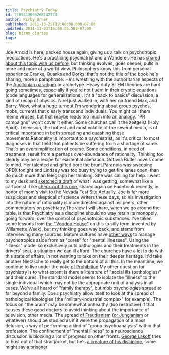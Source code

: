 ```yaml
---
title: Psychiatry Today
id: 7189413098268142774
author: Kirby Urner
published: 2011-10-25T19:08:00.000-07:00
updated: 2011-11-03T10:08:56.580-07:00
blog: bizmo_diaries
tags: 
---
```


Joe Arnold is here, packed house again, giving us a talk on psychotropic medications.  He's a practicing psychiatrist and a Wanderer.  He has [shared about this topic with us before](http://worldgame.blogspot.com/2009/06/wanderers-2009623.html), but thinking evolves, goes deeper, pulls in more and more of a world view.  Philosophers know this from personal experience.Cranks, Quarks and Dorks:  that's not the title of the book he's sharing, more a paraphrase.  He's wrestling with the authoritarian aspects of the [Apollonian paradigm](http://controlroom.blogspot.com/2009/03/airplane-reading.html) or archetype.  Heavy duty STEM theories are hard going sometimes, especially if you're not fluent in their cryptic equations (code languages for generalizations).  It's a "back to basics" discussion, a kind of recap of physics. Nirel just walked in, with her girlfriend Max, and Barry.  Wow, what a huge turnout.I'm wondering about group psyches, mobs, currents that clearly transcend individuals.  You might call them meme viruses, but that maybe reads too much into an analogy.  "PR campaigns" won't cover it either.  Some churches call it the zeitgeist (Holy Spirit).  Television, the hottest and most volatile of the several media, is of critical importance in both spreading and quashing these movements.Rationality is important to a psychiatrist, as it's critical to most diagnoses in that field that patients be suffering from a shortage of same.  That's an oversimplification of course.  Some conditions, in need of treatment, result from a perhaps over-abundance of rationality.  Thinking too clearly may be a recipe for existential alienation. Octavia Butler novels come to mind.  Her talented and gifted bore the brunt.Paranoia was sweeping OPDX tonight and Lindsey was too busy trying to get fire lanes open, than do much more than telegraph her thinking.  She was calling for help.  I went to my desk and [sketched a draft](http://groups.yahoo.com/group/synergeo/message/66811) of what I was getting, somewhat like a cartoonist.  Like [check out this one](http://4dsolutions.net/mycartoons/cartoon2.html), shared again on Facebook recently, in honor of mom's visit to the Nevada Test Site.Actually, Joe is far more suspicious and skeptical of science writers these days, so his investigation into the nature of rationality is more directed against his peers, other commentators on psychiatry.The view I will share, when we go around the table, is that Psychiatry as a discipline should no way retain its monopoly, going forward, over the control of psychotropic substances.  I've taken some lessons from [the "Voodoo House"](http://mybizmo.blogspot.com/2011/04/ecumenical-ministries.html) on this (a silly term, invented by Willamette Week), but my thinking goes way back, and stems from interviewing many sources.  Mature cultures have [other ways](http://groups.yahoo.com/group/synergeo/message/67425) to manage psychotropics aside from as "cures" for "mental illnesses".  Using the "illness" model so exclusively puts pathologies and their treatments in the drivers' seat, a situation we can ill afford.  The churches have a lot to do with this state of affairs, in not wanting to take on their deeper heritage.  It'd take another Nietzsche to really get to the bottom of all this.  In the meantime, we continue to live under the yoke [of Prohibition](http://mybizmo.blogspot.com/2009/08/before-prohibition.html).My other question for psychiatry is to what extent is there a literature of "social ills (pathologies)" and their cures.  The standard model seems to isolate the "illness" to the single individual which may not be the appropriate unit of analysis in all cases.  We've all heard of "family therapy", but mob psychologies spread to far beyond a family.  Does psychiatry allow itself to look at the spread of pathological ideologies (the "military-industrial complex" for example).  The focus on "the brain" may be somewhat unhealthy (too restrictive) if that causes these good doctors to avoid thinking about the importance of television, other media.  The spread [of Freudianism](http://wikieducator.org/User:KirbyUrner/Autobio#Overseas_School_of_Rome) ([or Jungianism](http://controlroom.blogspot.com/2010/12/speaking-of-debates-today-is-civil-war.html) or whatever) should be studied as if it were the propagation of a mass delusion, a way of performing a kind of "group psychoanalysis" within that profession.  The confinement of "mental illness" to a neuroscience discussion is blocking a lot of progress on other fronts.  [George Lakoff](http://worldgame.blogspot.com/2009/05/more-thoughts-on-politics.html) tries to bust out of that straitjacket, but he's [a creature of his discipline](http://groups.yahoo.com/group/WittrsEX/message/4457), some might say [a prisoner](http://groups.yahoo.com/group/synergeo/message/66829).